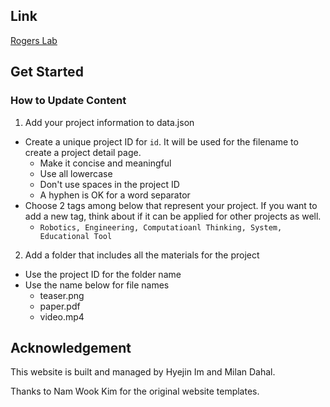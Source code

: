 ## Link

[Rogers Lab](https://hyejinim.github.io/rogerslab)

## Get Started

### How to Update Content
1. Add your project information to data.json
* Create a unique project ID for `id`. It will be used for the filename to create a project detail page.
  * Make it concise and meaningful
  * Use all lowercase
  * Don't use spaces in the project ID
  * A hyphen is OK for a word separator
* Choose 2 tags among below that represent your project. If you want to add a new tag, think about if it can be applied for other projects as well.
  * `Robotics, Engineering, Computatioanl Thinking, System, Educational Tool`
2. Add a folder that includes all the materials for the project
* Use the project ID for the folder name
* Use the name below for file names
  * teaser.png
  * paper.pdf
  * video.mp4

## Acknowledgement
This website is built and managed by Hyejin Im and Milan Dahal.

Thanks to Nam Wook Kim for the original website templates.
